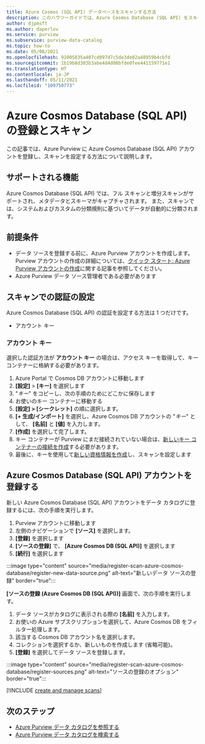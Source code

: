 ```yaml
---
title: Azure Cosmos (SQL API) データベースをスキャンする方法
description: このハウツーガイドでは、Azure Cosmos Database (SQL API) をスキャンする方法の詳細について説明します。
author: djpmsft
ms.author: daperlov
ms.service: purview
ms.subservice: purview-data-catalog
ms.topic: how-to
ms.date: 05/08/2021
ms.openlocfilehash: 91005835a407cd097d7c5de3de02a48959b4cbfd
ms.sourcegitcommit: 1b19b8d303b3abe4d4d08bfde0fee441159771e1
ms.translationtype: HT
ms.contentlocale: ja-JP
ms.lasthandoff: 05/11/2021
ms.locfileid: "109750773"
---
```

# <a name="register-and-scan-azure-cosmos-database-sql-api"></a>Azure Cosmos Database (SQL API) の登録とスキャン

この記事では、Azure Purview に Azure Cosmos Database (SQL API) アカウントを登録し、スキャンを設定する方法について説明します。

## <a name="supported-capabilities"></a>サポートされる機能

Azure Cosmos Database (SQL API) では、フル スキャンと増分スキャンがサポートされ、メタデータとスキーマがキャプチャされます。 また、スキャンでは、システムおよびカスタムの分類規則に基づいてデータが自動的に分類されます。

## <a name="prerequisites"></a>前提条件

- データ ソースを登録する前に、Azure Purview アカウントを作成します。 Purview アカウントの作成の詳細については、[クイック スタート: Azure Purview アカウントの作成](create-catalog-portal.md)に関する記事を参照してください。
- Azure Purview データ ソース管理者である必要があります

## <a name="setting-up-authentication-for-a-scan"></a>スキャンでの認証の設定

Azure Cosmos Database (SQL API) の認証を設定する方法は 1 つだけです。

- アカウント キー
 
### <a name="account-key"></a>アカウント キー

選択した認証方法が **アカウント キー** の場合は、アクセス キーを取得して、キー コンテナーに格納する必要があります。

1. Azure Portal で Cosmos DB アカウントに移動します 
1. **[設定]**  >  **[キー]** を選択します 
1. "*キー*" をコピーし、次の手順のためにどこかに保存します
1. お使いのキー コンテナーに移動する
1. **[設定] > [シークレット]** の順に選択します。
1. **[+ 生成/インポート]** を選択し、Azure Cosmos DB アカウントの "*キー*" として、 **[名前]** と **[値]** を入力します。
1. **[作成]** を選択して完了します。
1. キー コンテナーが Purview にまだ接続されていない場合は、[新しいキー コンテナーの接続を作成](manage-credentials.md#create-azure-key-vaults-connections-in-your-azure-purview-account)する必要があります。
1. 最後に、キーを使用して[新しい資格情報を作成](manage-credentials.md#create-a-new-credential)し、スキャンを設定します

## <a name="register-an-azure-cosmos-database-sql-api-account"></a>Azure Cosmos Database (SQL API) アカウントを登録する

新しい Azure Cosmos Database (SQL API) アカウントをデータ カタログに登録するには、次の手順を実行します。

1. Purview アカウントに移動します
1. 左側のナビゲーションで **[ソース]** を選択します。
1. **[登録]** を選択します
1. **[ソースの登録]** で、 **[Azure Cosmos DB (SQL API)]** を選択します
1. **[続行]** を選択します

:::image type="content" source="media/register-scan-azure-cosmos-database/register-new-data-source.png" alt-text="新しいデータ ソースの登録" border="true":::

**[ソースの登録 (Azure Cosmos DB (SQL API))]** 画面で、次の手順を実行します。

1. データ ソースがカタログに表示される際の **[名前]** を入力します。
2. お使いの Azure サブスクリプションを選択して、Azure Cosmos DB をフィルター処理します。
3. 該当する Cosmos DB アカウント名を選択します。
4. コレクションを選択するか、新しいものを作成します (省略可能)。
5. **[登録]** を選択してデータ ソースを登録します。


:::image type="content" source="media/register-scan-azure-cosmos-database/register-sources.png" alt-text="ソースの登録のオプション" border="true":::


[!INCLUDE [create and manage scans](includes/manage-scans.md)]

## <a name="next-steps"></a>次のステップ

- [Azure Purview データ カタログを参照する](how-to-browse-catalog.md)
- [Azure Purview データ カタログを検索する](how-to-search-catalog.md)
